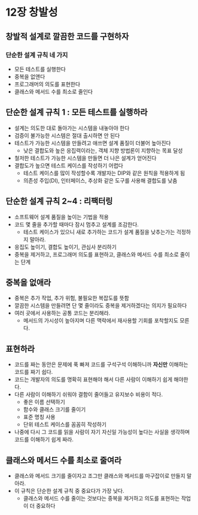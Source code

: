 # 12장 창발성

## 창발적 설계로 깔끔한 코드를 구현하자

### 단순한 설계 규칙 네 가지

- 모든 테스트를 실행한다
- 중복을 없앤다
- 프로그래머의 의도를 표현한다
- 클래스와 메서드 수를 최소로 줄인다

## 단순한 설계 규칙 1 : 모든 테스트를 실행하라

- 설계는 의도한 대로 돌아가는 시스템을 내놓아야 한다
- 검증이 불가능한 시스템은 절대 출시하면 안 된다
- 테스트가 가능한 시스템을 만들려고 애쓰면 설계 품질이 더불어 높아진다
    - 낮은 결합도와 높은 응집력이라는, 객체 지향 방법론이 지향하는 목표 달성
- 철저한 테스트가 가능한 시스템을 만들면 더 나은 설계가 얻어진다
- 결합도가 높으면 테스트 케이스를 작성하기 어렵다
    - 테스트 케이스를 많이 작성할수록 개발자는 DIP와 같은 원칙을 적용하게 됨
    - 의존성 주입(DI), 인터페이스, 추상화 같은 도구를 사용해 결합도를 낮춤

## 단순한 설계 규칙 2~4 : 리팩터링

- 소프트웨어 설계 품질을 높이는 기법을 적용
- 코드 몇 줄을 추가할 때마다 잠시 멈추고 설계를 조감한다.
    - 테스트 케이스가 있으니 새로 추가하는 코드가 설계 품질을 낮추는가는 걱정하지 말아라.
- 응집도 높이기, 결합도 높이기, 관심사 분리하기
- 중복을 제거하고, 프로그래머 의도를 표현하고, 클래스와 메서드 수를 최소로 줄이는 단계

## 중복을 없애라

- 중복은 추가 작업, 추가 위험, 불필요한 복잡도를 뜻함
- 깔끔한 시스템을 만들려면 단 몇 줄이라도 중복을 제거하겠다는 의지가 필요하다
- 여러 곳에서 사용하는 공통 코드는 분리해라.
    - 메서드의 가시성이 높아지며 다른 맥락에서 재사용할 기회를 포착할지도 모른다.

## 표현하라

- 코드를 짜는 동안은 문제에 푹 빠져 코드를 구석구석 이해하니까 **자신만** 이해하는 코드를 짜기 쉽다.
- 코드는 개발자의 의도를 명확히 표현해야 해서 다른 사람이 이해하기 쉽게 해야한다.
- 다른 사람이 이해하기 쉬워야 결함이 줄어들고 유지보수 비용이 적다.
    - 좋은 이름 선택하기
    - 함수와 클래스 크기를 줄이기
    - 표준 명칭 사용
    - 단위 테스트 케이스를 꼼꼼히 작성하기
- 나중에 다시 그 코드를 읽을 사람이 자기 자신일 가능성이 높다는 사실을 생각하며 코드를 이해하기 쉽게 짜라.

## 클래스와 메서드 수를 최소로 줄여라

- 클래스와 메서드 크기를 줄이자고 조그만 클래스와 메서드를 마구잡이로 만들지 말아라.
- 이 규칙은 단순한 설계 규칙 중 중요다가 가장 낮다.
    - 클래스와 메서드 수를 줄이는 것보다는 중복을 제거하고 의도를 표현하는 작업이 더 중요하다